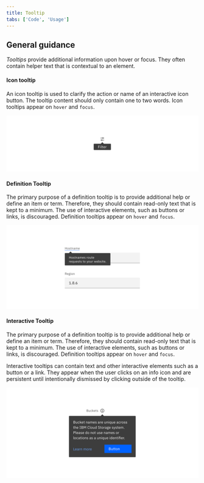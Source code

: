 ```yaml
---
title: Tooltip
tabs: ['Code', 'Usage']
---
```


## General guidance

_Tooltips_ provide additional information upon hover or focus. They often contain helper text that is contextual to an element.

#### Icon tooltip

An icon tooltip is used to clarify the action or name of an interactive icon button. The tooltip content should only contain one to two words. Icon tooltips appear on `hover` and `focus`.

<ImageComponent cols="8"  caption="Icon tooltip used to clarify the action or name of an interactive icon button.">

![Example image of an icon tooltip.](images/tooltip-usage-1.png)

</ImageComponent>

#### Definition Tooltip

The primary purpose of a definition tooltip is to provide additional help or define an item or term. Therefore, they should contain read-only text that is kept to a minimum. The use of interactive elements, such as buttons or links, is discouraged. Definition tooltips appear on `hover` and `focus`.

<ImageComponent cols="8"  caption="Definition tooltip used to define a Form label.">

![Example image of a definition tooltip.](images/tooltip-usage-2.png)

</ImageComponent>

#### Interactive Tooltip

The primary purpose of a definition tooltip is to provide additional help or define an item or term. Therefore, they should contain read-only text that is kept to a minimum. The use of interactive elements, such as buttons or links, is discouraged. Definition tooltips appear on `hover` and `focus`.

Interactive tooltips can contain text and other interactive elements such as a button or a link. They appear when the user clicks on an info icon and are persistent until intentionally dismissed by clicking outside of the tooltip.

<ImageComponent cols="8"  caption="Example of an interactive tooltip.">

![Example image of an interactive tooltip.](images/tooltip-usage-3.png)

</ImageComponent>
